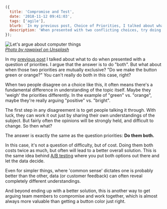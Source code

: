 ```js
({
  title: 'Compromise and Test',
  date: '2018-11-12 09:41:03',
  tags: ['agile'],
  blurb: `In my previous post, Choice of Priorities, I talked about what to do when presented with a question of priorities.  I argue that the answer is to do "both".  But what about when those two priorities are mutually exclusive?  "Do we make the button green or orange?"  You can't really do both in this case, right?`,
  description: 'When presented with two conflicting choices, try doing them both.',
});
```

<div class="article-image">
  <img src="/img/compromise-and-test/rawpixel-669602-unsplash.jpg" title="Let's argue about computer things" />
  <div class="article-image-sub">
    <cite>
      <a href="https://unsplash.com/@rawpixel?utm_medium=referral&utm_campaign=photographer-credit&utm_content=creditBadge">Photo by rawpixel on Unsplash</a>
    </cite>
  </div>
</div>

In my [previous post](2018-10-22-choice-of-priorities) I talked about what to do when presented with a question of priorities. I argue that the answer is to do "both". But what about when those two priorities are mutually exclusive? "Do we make the button green or orange?" You can't really do both in this case, right?

<!-- more -->

When two people disagree on a choice like this, it often means there's a fundamental difference in understanding of the topic itself. Maybe they 'weigh' the priorities differently. In the example of "green" vs. "orange", maybe they're really arguing "positive" vs. "bright".

The first step in any disagreement is to get people talking it through. With luck, they can work it out just by sharing their own understandings of the subject. But fairly often the opinions will be strongly held, and difficult to change. So then what?

The answer is exactly the same as the question priorities: **Do them both.**

In this case, it's not a question of difficulty, but of cost. Doing them both costs twice as much, but often will lead to a better overall solution. This is the same idea behind [A/B testing](https://en.wikipedia.org/wiki/A/B_testing) where you put both options out there and let the data decide.

Even for simpler things, where 'common sense' dictates one is probably better than the other, data (or customer feedback) can often reveal completely different understandings.

And beyond ending up with a better solution, this is another way to get arguing team members to compromise and work together, which is almost always more valuable than getting a button color just right.
